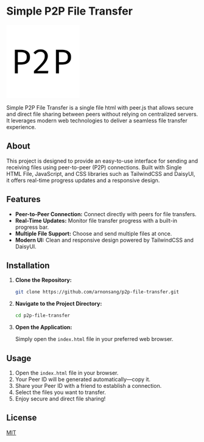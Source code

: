 
# Simple P2P File Transfer

![Logo](android-chrome-192x192.png)

Simple P2P File Transfer is a single file html with peer.js that allows secure and direct file sharing between peers without relying on centralized servers. It leverages modern web technologies to deliver a seamless file transfer experience.


## About

This project is designed to provide an easy-to-use interface for sending and receiving files using peer-to-peer (P2P) connections. Built with Single HTML File, JavaScript, and CSS libraries such as TailwindCSS and DaisyUI, it offers real-time progress updates and a responsive design.


## Features

- **Peer-to-Peer Connection:** Connect directly with peers for file transfers.
- **Real-Time Updates:** Monitor file transfer progress with a built-in progress bar.
- **Multiple File Support:** Choose and send multiple files at once.
- **Modern UI:** Clean and responsive design powered by TailwindCSS and DaisyUI.

## Installation

1. **Clone the Repository:**

   ```bash
   git clone https://github.com/arnonsang/p2p-file-transfer.git
   ```

2. **Navigate to the Project Directory:**

   ```bash
   cd p2p-file-transfer
   ```

3. **Open the Application:**

   Simply open the `index.html` file in your preferred web browser.

## Usage

1. Open the `index.html` file in your browser.
2. Your Peer ID will be generated automatically—copy it.
3. Share your Peer ID with a friend to establish a connection.
4. Select the files you want to transfer.
5. Enjoy secure and direct file sharing!


## License

[MIT](LICENSE)
